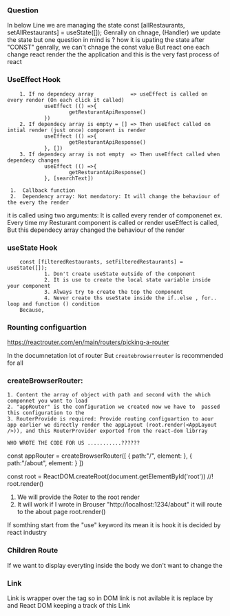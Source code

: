 ### Question 

In below Line we are managing the state 
const [allRestaurants, setAllRestaurants] = useState([]);
Genrally on chnage, (Handler) we update the state but one question in mind is ?
how it is upating the state after "CONST" genrally, we can't chnage the const value
But react one each change react render the the application and this is the very fast process of react 


### UseEffect Hook

        1. If no dependecy array            => useEffect is called on every render (On each click it called)
                useEffect (() =>{
                        getResturantApiResponse()
                })
        2. If dependecy array is empty = [] => Then useEfect called on intial render (just once) component is render
                useEffect (() =>{
                        getResturantApiResponse()
                }, [])
        3. If dependecy array is not empty  => Then useEffect called when dependecy changes
                useEffect (() =>{
                        getResturantApiResponse()
                }, [searchText])
 
     1.  Callback function
     2.  Dependency array: Not mendatory: It will change the behaviour of the every the render

it is called using two arguments: It is called every render of componenet
ex. Every time my Resturant component is called or render useEffect is called, But this dependecy array changed the behaviour of the render

### useState Hook

        const [filteredRestaurants, setFilteredRestaurants] = useState([]);
                1. Don't create useState outside of the component
                2. It is use to create the local state variable inside your component 
                3. Always try to create the top the component
                4. Never create ths useState inside the if..else , for.. loop and function () condition
        Because, 


### Rounting configuartion
  https://reactrouter.com/en/main/routers/picking-a-router

  In the documnetation lot of router But `createbrowserrouter` is   recommended for all
  ### createBrowserRouter: 


    1. Content the array of object with path and second with the which componnet you want to load
    2. "appRouter" is the configuration we created now we have to  passed this configuration to the 
    3. RouterProvide is required: Provide routing configuartion to aour app earlier we directly render the appLayout (root.render(<AppLayout />)), and this RouterProvider exported from the react-dom librray
    
    WHO WROTE THE CODE FOR US ...........??????

const appRouter = createBrowserRouter([
    {
        path:"/",
        element:<AppLayout></AppLayout>
    },
    {
        path:"/about",
        element:<AboutComponent />
    }
])

const root = ReactDOM.createRoot(document.getElementById('root'))
//! root.render(<AppLayout />)
1. We will provide the Roter to the root render
2. It will work if I wrote in Brouser "http://localhost:1234/about" it will route to the about page
root.render(<RouterProvider router={appRouter} />) 

If somthing start from the "use" keyword its mean it is hook it is decided by react industry

### Children Route
  If we want to display everyting inside the body we don't want to change the 

### Link
   Link is wrapper over the <a> tag so in DOM link is not avilable it is replace by <a> and React DOM keeping a track of this Link